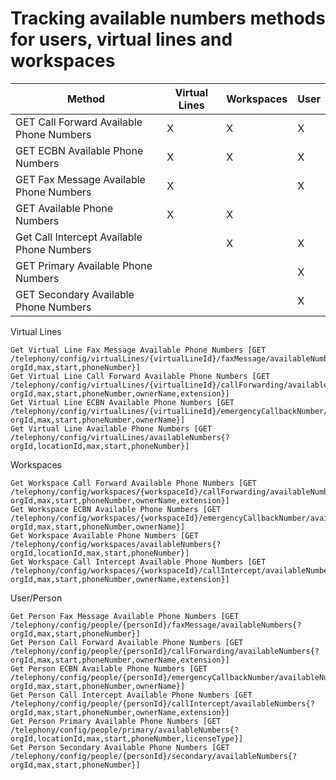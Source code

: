 # Tracking available numbers methods for users, virtual lines and workspaces

| Method                                     | Virtual Lines | Workspaces | User |
|--------------------------------------------|---------------|------------|------|
| GET Call Forward Available Phone Numbers   | X             | X          | X    |
| GET ECBN Available Phone Numbers           | X             | X          | X    |
| GET Fax Message Available Phone Numbers    | X             |            | X    | 
| GET Available Phone Numbers                | X             | X          |      |
| Get Call Intercept Available Phone Numbers |               | X          | X    |
| GET Primary Available Phone Numbers        |               |            | X    |
| GET Secondary Available Phone Numbers      |               |            | X    |

Virtual Lines

    Get Virtual Line Fax Message Available Phone Numbers [GET /telephony/config/virtualLines/{virtualLineId}/faxMessage/availableNumbers{?orgId,max,start,phoneNumber}]
    Get Virtual Line Call Forward Available Phone Numbers [GET /telephony/config/virtualLines/{virtualLineId}/callForwarding/availableNumbers{?orgId,max,start,phoneNumber,ownerName,extension}]
    Get Virtual Line ECBN Available Phone Numbers [GET /telephony/config/virtualLines/{virtualLineId}/emergencyCallbackNumber/availableNumbers{?orgId,max,start,phoneNumber,ownerName}]
    Get Virtual Line Available Phone Numbers [GET /telephony/config/virtualLines/availableNumbers{?orgId,locationId,max,start,phoneNumber}]

Workspaces

    Get Workspace Call Forward Available Phone Numbers [GET /telephony/config/workspaces/{workspaceId}/callForwarding/availableNumbers{?orgId,max,start,phoneNumber,ownerName,extension}]
    Get Workspace ECBN Available Phone Numbers [GET /telephony/config/workspaces/{workspaceId}/emergencyCallbackNumber/availableNumbers{?orgId,max,start,phoneNumber,ownerName}]
    Get Workspace Available Phone Numbers [GET /telephony/config/workspaces/availableNumbers{?orgId,locationId,max,start,phoneNumber}]
    Get Workspace Call Intercept Available Phone Numbers [GET /telephony/config/workspaces/{workspaceId}/callIntercept/availableNumbers{?orgId,max,start,phoneNumber,ownerName,extension}]

User/Person 

    Get Person Fax Message Available Phone Numbers [GET /telephony/config/people/{personId}/faxMessage/availableNumbers{?orgId,max,start,phoneNumber}]
    Get Person Call Forward Available Phone Numbers [GET /telephony/config/people/{personId}/callForwarding/availableNumbers{?orgId,max,start,phoneNumber,ownerName,extension}]
    Get Person ECBN Available Phone Numbers [GET /telephony/config/people/{personId}/emergencyCallbackNumber/availableNumbers{?orgId,max,start,phoneNumber,ownerName}]
    Get Person Call Intercept Available Phone Numbers [GET /telephony/config/people/{personId}/callIntercept/availableNumbers{?orgId,max,start,phoneNumber,ownerName,extension}]
    Get Person Primary Available Phone Numbers [GET /telephony/config/people/primary/availableNumbers{?orgId,locationId,max,start,phoneNumber,licenseType}]
    Get Person Secondary Available Phone Numbers [GET /telephony/config/people/{personId}/secondary/availableNumbers{?orgId,max,start,phoneNumber}]
